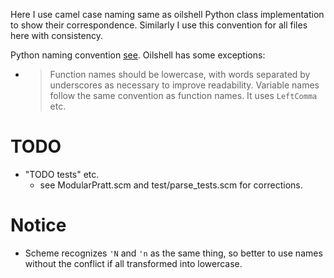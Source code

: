 Here I use camel case naming same as oilshell Python class implementation to show their correspondence. Similarly I use this convention for all files here with consistency.

Python naming convention [see](https://stackoverflow.com/a/42127721/21294350). Oilshell has some exceptions:
- > Function names should be lowercase, with words separated by underscores as necessary to improve readability.
  > Variable names follow the same convention as function names.
  It uses `LeftComma` etc.

# TODO
- "TODO tests" etc.
  - see ModularPratt.scm and test/parse_tests.scm for corrections.
# Notice
- Scheme recognizes `'N` and `'n` as the same thing, so better to use names without the conflict if all transformed into lowercase.
